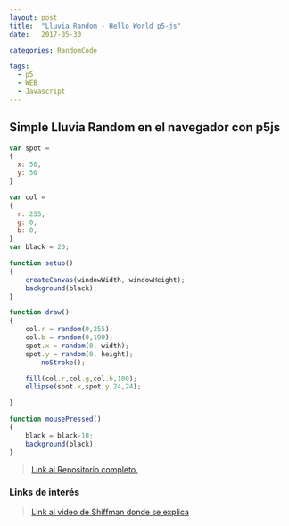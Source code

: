```yaml
---
layout: post
title:  "Lluvia Random - Hello World p5-js"
date:   2017-05-30

categories: RandomCode

tags:
  - p5
  - WEB
  - Javascript
---
```



## Simple Lluvia Random en el navegador con p5js

```js
var spot =
{
  x: 50,
  y: 50
}

var col =
{
  r: 255,
  g: 0,
  b: 0,
}
var black = 20;

function setup()
{
	createCanvas(windowWidth, windowHeight);
	background(black);
}

function draw()
{
	col.r = random(0,255);
	col.b = random(0,190);
	spot.x = random(0, width);
	spot.y = random(0, height);
		noStroke();

	fill(col.r,col.g,col.b,100);
	ellipse(spot.x,spot.y,24,24);

}

function mousePressed()
{
	black = black-10;
	background(black);
}

```
> [Link al Repositorio completo.](https://github.com/forcesk/p5js-Repo/tree/gh-pages/RandomRain)

### Links de interés
> [Link al video de Shiffman donde se explica](https://www.youtube.com/watch?v=nfmV2kuQKwA&list=PLRqwX-V7Uu6Zy51Q-x9tMWIv9cueOFTFA&index=10)
